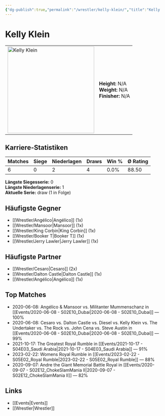 ```yaml
---
{"dg-publish":true,"permalink":"/wrestler/kelly-klein/","title":"Kelly Klein","tags":["wrestler"],"noteIcon":""}
---
```



# Kelly Klein

<table>
        <tr>
        <td><img src="https://github.com/CptSpaulding1980/choke-slam-wrestling/releases/download/images/Kelly_Klein.png" width="280" alt="Kelly Klein"></td>
        <td>
        <b>Height:</b> N/A<br>
        <b>Weight:</b> N/A<br>
        <b>Finisher:</b> N/A<br>
        </td>
        </tr>
        </table>
        
## Karriere-Statistiken

| Matches | Siege | Niederlagen | Draws | Win % | Ø Rating |
|---------|-------|-------------|-------|-------|-----------|
| 6 | 0 | 2 | 4 | 0.0% | 88.50 |

**Längste Siegesserie:** 0<br>**Längste Niederlagenserie:** 1<br>**Aktuelle Serie:** draw (1 in Folge)


## Häufigste Gegner
- [[Wrestler/Angélico\|Angélico]] (1x)
- [[Wrestler/Mansoor\|Mansoor]] (1x)
- [[Wrestler/King Corbin\|King Corbin]] (1x)
- [[Wrestler/Booker T\|Booker T]] (1x)
- [[Wrestler/Jerry Lawler\|Jerry Lawler]] (1x)

## Häufigste Partner
- [[Wrestler/Cesaro\|Cesaro]] (2x)
- [[Wrestler/Dalton Castle\|Dalton Castle]] (1x)
- [[Wrestler/Angélico\|Angélico]] (1x)

## Top Matches
- 2020-06-08: Angélico & Mansoor vs. Militanter Mummenschanz in [[Events/2020-06-08 - S02E10_Dubai\|2020-06-08 - S02E10_Dubai]] — 100%
- 2020-06-08: Cesaro  vs. Dalton Castle vs. Diesel vs. Kelly Klein vs. The Undertaker  vs. The Rock vs. John Cena vs. Steve Austin in [[Events/2020-06-08 - S02E10_Dubai\|2020-06-08 - S02E10_Dubai]] — 99%
- 2021-10-17: The Greatest Royal Rumble in [[Events/2021-10-17 - S04E03_Saudi Arabia\|2021-10-17 - S04E03_Saudi Arabia]] — 91%
- 2023-02-22: Womens Royal Rumble in [[Events/2023-02-22 - S05E02_Royal Rumble\|2023-02-22 - S05E02_Royal Rumble]] — 88%
- 2020-09-07: Andre the Giant Memorial Battle Royal in [[Events/2020-09-07 - S02E12_ChokeSlamMania II\|2020-09-07 - S02E12_ChokeSlamMania II]] — 82%

## Links
- [[Events\|Events]]
- [[Wrestler\|Wrestler]]
